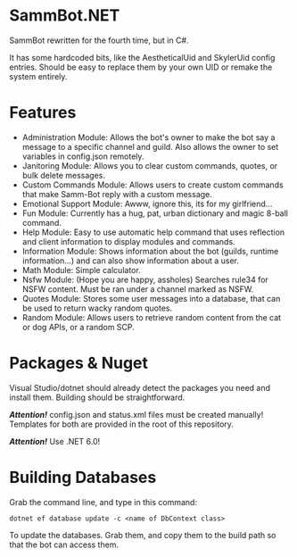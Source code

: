 # SammBot.NET
SammBot rewritten for the fourth time, but in C#.

It has some hardcoded bits, like the AestheticalUid and SkylerUid config entries. Should be easy to replace them by your own UID or remake the system entirely.

# Features
* Administration Module: Allows the bot's owner to make the bot say a message to a specific channel and guild. Also allows the owner to set variables in config.json remotely.
* Janitoring Module: Allows you to clear custom commands, quotes, or bulk delete messages.
* Custom Commands Module: Allows users to create custom commands that make Samm-Bot reply with a custom message.
* Emotional Support Module: Awww, ignore this, its for my girlfriend...
* Fun Module: Currently has a hug, pat, urban dictionary and magic 8-ball command.
* Help Module: Easy to use automatic help command that uses reflection and client information to display modules and commands.
* Information Module: Shows information about the bot (guilds, runtime information...) and can also show information about a user.
* Math Module: Simple calculator.
* Nsfw Module: (Hope you are happy, assholes) Searches rule34 for NSFW content. Must be ran under a channel marked as NSFW.
* Quotes Module: Stores some user messages into a database, that can be used to return wacky random quotes.
* Random Module: Allows users to retrieve random content from the cat or dog APIs, or a random SCP.
 
# Packages & Nuget
Visual Studio/dotnet should already detect the packages you need and install them.
Building should be straightforward.

***Attention!*** config.json and status.xml files must be created manually! Templates for both are provided in the root of this repository.

***Attention!*** Use .NET 6.0!

# Building Databases
Grab the command line, and type in this command:

```
dotnet ef database update -c <name of DbContext class>
```

To update the databases. Grab them, and copy them to the build path so that the bot can access them.
